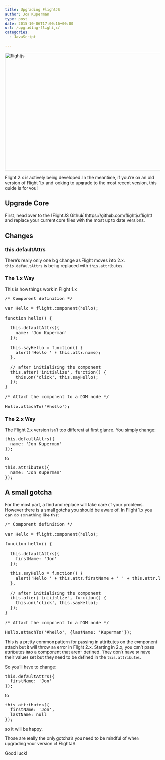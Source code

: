 ```yaml
---
title: Upgrading FlightJS
author: Jon Kuperman
type: post
date: 2015-10-06T17:00:16+00:00
url: /upgrading-flightjs/
categories:
  - JavaScript

---
```

[<img class="aligncenter size-full wp-image-702" src="https://codeplanet.io/wp-content/uploads/2015/10/flightjs.png" alt="flightjs" width="807" height="384" srcset="https://codeplanet.io/wp-content/uploads/2015/10/flightjs.png 807w, https://codeplanet.io/wp-content/uploads/2015/10/flightjs-300x143.png 300w, https://codeplanet.io/wp-content/uploads/2015/10/flightjs-768x365.png 768w" sizes="(max-width: 807px) 100vw, 807px" />][1]

Flight 2.x is actively being developed. In the meantime, if you&#8217;re on an old version of Flight 1.x and looking to upgrade to the most recent version, this guide is for you!

## Upgrade Core

First, head over to the \[FlightJS Github\](https://github.com/flightjs/flight) and replace your current core files with the most up to date versions.

## Changes

### this.defaultAttrs

There&#8217;s really only one big change as Flight moves into 2.x. <code>this.defaultAttrs</code> is being replaced with <code>this.attributes</code>.

### The 1.x Way

This is how things work in Flight 1.x

<pre class="lang:js decode:true">/* Component definition */

var Hello = flight.component(hello);

function hello() {

  this.defaultAttrs({
    name: 'Jon Kuperman'
  });

  this.sayHello = function() {
    alert('Hello ' + this.attr.name);
  },

  // after initializing the component
  this.after('initialize', function() {
    this.on('click', this.sayHello);
  });
}

/* Attach the component to a DOM node */

Hello.attachTo('#hello');</pre>

### The 2.x Way

The Flight 2.x version isn&#8217;t too different at first glance. You simply change:

<pre class="lang:js decode:true">this.defaultAttrs({
  name: 'Jon Kuperman'
});</pre>

to

<pre class="lang:js decode:true">this.attributes({
  name: 'Jon Kuperman'
});</pre>

## A small gotcha

For the most part, a find and replace will take care of your problems. However there is a small gotcha you should be aware of. In Flight 1.x you can do something like this:

<pre class="lang:js decode:true ">/* Component definition */

var Hello = flight.component(hello);

function hello() {

  this.defaultAttrs({
    firstName: 'Jon'
  });

  this.sayHello = function() {
    alert('Hello ' + this.attr.firstName + ' ' + this.attr.lastName);
  },

  // after initializing the component
  this.after('initialize', function() {
    this.on('click', this.sayHello);
  });
}

/* Attach the component to a DOM node */

Hello.attachTo('#hello', {lastName: 'Kuperman'});</pre>

This is a pretty common pattern for passing in attributes on the component attach but it will throw an error in Flight 2.x. Starting in 2.x, you can&#8217;t pass attributes into a component that aren&#8217;t defined. They don&#8217;t have to have their values set but they need to be defined in the <code>this.attributes</code>.

So you&#8217;ll have to change:

<pre class="lang:js decode:true">this.defaultAttrs({
  firstName: 'Jon'
});</pre>

to

<pre class="lang:js decode:true">this.attributes({
  firstName: 'Jon',
  lastName: null
});</pre>

so it will be happy.

Those are really the only gotcha&#8217;s you need to be mindful of when upgrading your version of FlightJS.

Good luck!

 [1]: https://codeplanet.io/wp-content/uploads/2015/10/flightjs.png